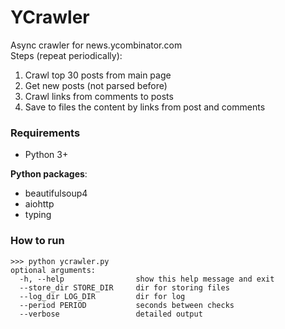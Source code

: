 # YCrawler
Async crawler for news.ycombinator.com<br>
Steps (repeat periodically):
<ol>
    <li>Crawl top 30 posts from main page</li>
    <li>Get new posts (not parsed before)</li>
    <li>Crawl links from comments to posts</li>
    <li>Save to files the content by links from post and comments</li>
</ol>

### Requirements
<ul>
    <li>Python 3+</li>
</ul>
<b>Python packages</b>:
<ul>
    <li>beautifulsoup4</li>
    <li>aiohttp</li>
    <li>typing</li>
</ul>

### How to run
```
>>> python ycrawler.py 
optional arguments:
  -h, --help                show this help message and exit
  --store_dir STORE_DIR     dir for storing files
  --log_dir LOG_DIR         dir for log
  --period PERIOD           seconds between checks
  --verbose                 detailed output
```
